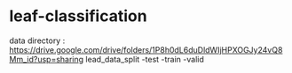# leaf-classification

data directory : https://drive.google.com/drive/folders/1P8h0dL6duDldWIjHPXOGJy24vQ8Mm_id?usp=sharing
lead_data_split
  -test
  -train
  -valid
